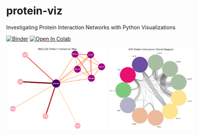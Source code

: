 # protein-viz
Investigating Protein Interaction Networks with Python Visualizations

[![Binder](https://mybinder.org/badge_logo.svg)](https://mybinder.org/v2/gh/catherinesyeh/protein-viz/HEAD?filepath=protein_networks.ipynb)
[![Open In Colab](https://colab.research.google.com/assets/colab-badge.svg)](https://colab.research.google.com/github/catherinesyeh/protein-viz/blob/main/protein_networks.ipynb)

<p align="center">
<img src="https://github.com/catherinesyeh/protein-viz/blob/main/img/RASL11A_map.png" width="53%"></img> <img src="https://github.com/catherinesyeh/protein-viz/blob/main/img/vim_chord.png" width="45%"></img> 
</p>
